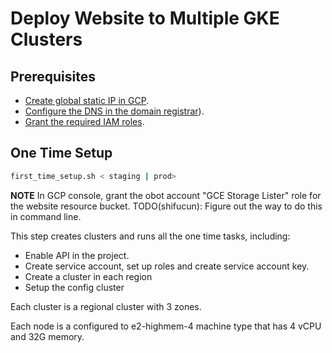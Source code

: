 # Deploy Website to Multiple GKE Clusters

## Prerequisites

- [Create global static IP in GCP](https://cloud.google.com/compute/docs/ip-addresses/reserve-static-external-ip-address#reserve_new_static).
- [Configure the DNS in the domain registrar](https://cloud.google.com/load-balancing/docs/ssl-certificates/google-managed-certs#update-dns)).
- [Grant the required IAM roles](https://cloud.google.com/anthos/multicluster-management/connect/prerequisites#grant_iam_roles).

## One Time Setup

```bash
first_time_setup.sh < staging | prod>
```

**NOTE** In GCP console, grant the obot account "GCE Storage Lister" role for the website resource bucket.
TODO(shifucun): Figure out the way to do this in command line.

This step creates clusters and runs all the one time tasks, including:

- Enable API in the project.
- Create service account, set up roles and create service account key.
- Create a cluster in each region
- Setup the config cluster

Each cluster is a regional cluster with 3 zones.

Each node is a configured to e2-highmem-4 machine type that has 4 vCPU and 32G memory.
